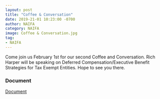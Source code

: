 ```yaml
---
layout: post
title: "Coffee & Conversation"
date: 2019-21-01 10:23:00 -0700
author: NAIFA
category: NAIFA
image: Coffee & Conversation.jpg
tag:
- NAIFA
---
```


Come join us February 1st for our second Coffee and Conversation.  Rich Harper will be speaking on Deferred Compensation/Executive Benefit Strategies for Tax Exempt Entities.  Hope to see you there.
### Document
[Document](images/posts/Feb.%20Invite.png)
